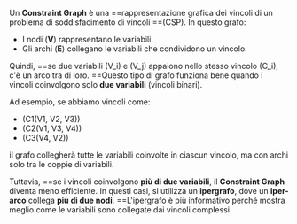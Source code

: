 Un **Constraint Graph** è una ==rappresentazione grafica dei vincoli di un problema di soddisfacimento di vincoli ==(CSP). In questo grafo:

- I nodi (**V**) rappresentano le variabili.
- Gli archi (**E**) collegano le variabili che condividono un vincolo.

Quindi, ==se due variabili \(V_i\) e \(V_j\) appaiono nello stesso vincolo \(C_i\), c'è un arco tra di loro. ==Questo tipo di grafo funziona bene quando i vincoli coinvolgono solo **due variabili** (vincoli binari).

Ad esempio, se abbiamo vincoli come:

- \(C1(V1, V2, V3)\)
- \(C2(V1, V3, V4)\)
- \(C3(V4, V2)\)

il grafo collegherà tutte le variabili coinvolte in ciascun vincolo, ma con archi solo tra le coppie di variabili.

Tuttavia, ==se i vincoli coinvolgono **più di due variabili**, il **Constraint Graph** diventa meno efficiente. In questi casi, si utilizza un **ipergrafo**, dove un **iper-arco** collega **più di due nodi**. ==L'ipergrafo è più informativo perché mostra meglio come le variabili sono collegate dai vincoli complessi.